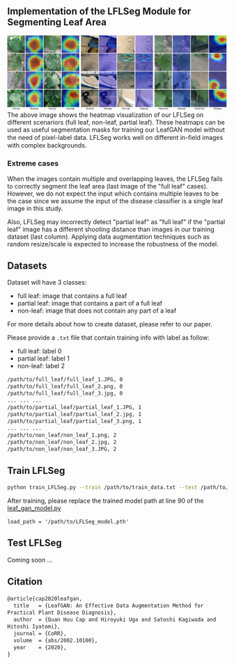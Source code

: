 ## Implementation of the LFLSeg Module for Segmenting Leaf Area

![Teaser image](Supplement_LFLSeg.png)
The above image shows the heatmap visualization of our LFLSeg on different scenariors (full leaf, non-leaf, partial leaf). These heatmaps can be used as useful segmentation masks for training our LeafGAN model without the need of pixel-label data.
LFLSeg works well on different in-ﬁeld images with complex backgrounds. 

### Extreme cases
When the images contain multiple and overlapping leaves, the LFLSeg fails to correctly segment the leaf area (last image of the "full leaf" cases).
However, we do not expect the input which contains multiple leaves to be the case since we assume the input of the disease classifier is a single leaf image in this study.

Also, LFLSeg may incorrectly detect "partial leaf" as "full leaf" if the "partial leaf" image has a different shooting distance than images in our training dataset (last column).
Applying data augmentation techniques such as random resize/scale is expected to increase the robustness of the model.

## Datasets
Dataset will have 3 classes:
- full leaf: image that contains a full leaf
- partial leaf: image that contains a part of a full leaf
- non-leaf: image that does not contain any part of a leaf

For more details about how to create dataset, please refer to our paper.

Please provide a `.txt` file that contain training info with label as follow:
- full leaf: label 0
- partial leaf: label 1
- non-leaf: label 2
```
/path/to/full_leaf/full_leaf_1.JPG, 0
/path/to/full_leaf/full_leaf_2.png, 0
/path/to/full_leaf/full_leaf_3.jpg, 0
... ... ...
/path/to/partial_leaf/partial_leaf_1.JPG, 1
/path/to/partial_leaf/partial_leaf_2.jpg, 1
/path/to/partial_leaf/partial_leaf_3.png, 1
... ... ...
/path/to/non_leaf/non_leaf_1.png, 2
/path/to/non_leaf/non_leaf_2.jpg, 2
/path/to/non_leaf/non_leaf_3.JPG, 2
```

## Train LFLSeg

```bash
python train_LFLSeg.py --train /path/to/train_data.txt --test /path/to/train_data.txt
```

After training, please replace the trained model path at line 90 of the [leaf_gan_model.py](https://github.com/IyatomiLab/LeafGAN/blob/master/models/leaf_gan_model.py#L90)
```
load_path = '/path/to/LFLSeg_model.pth'
```

## Test LFLSeg

Coming soon ...

## Citation

```
@article{cap2020leafgan,
  title   = {LeafGAN: An Effective Data Augmentation Method for Practical Plant Disease Diagnosis},
  author  = {Quan Huu Cap and Hiroyuki Uga and Satoshi Kagiwada and Hitoshi Iyatomi},
  journal = {CoRR},
  volume  = {abs/2002.10100},
  year    = {2020},
}
```